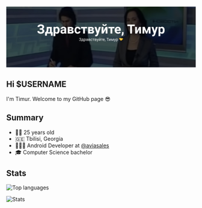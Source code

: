 [![Здравствуйте, Тимур](./img/hello.jpg)](https://www.youtube.com/watch?v=m1II9JsX2LM)

## Hi $USERNAME

I'm Timur. Welcome to my GitHub page 😎

## Summary

- 👴🏼 25 years old
- 🇬🇪 Tbilisi, Georgia
- 👨🏼‍💻 Android Developer at [@aviasales](https://github.com/aviasales)
- 🎓 Computer Science bachelor

## Stats

![Top languages](https://github-readme-stats.vercel.app/api/top-langs/?username=weazyexe&langs_count=10&layout=compact)

![Stats](https://github-readme-stats.vercel.app/api?username=weazyexe&show_icons=true)
